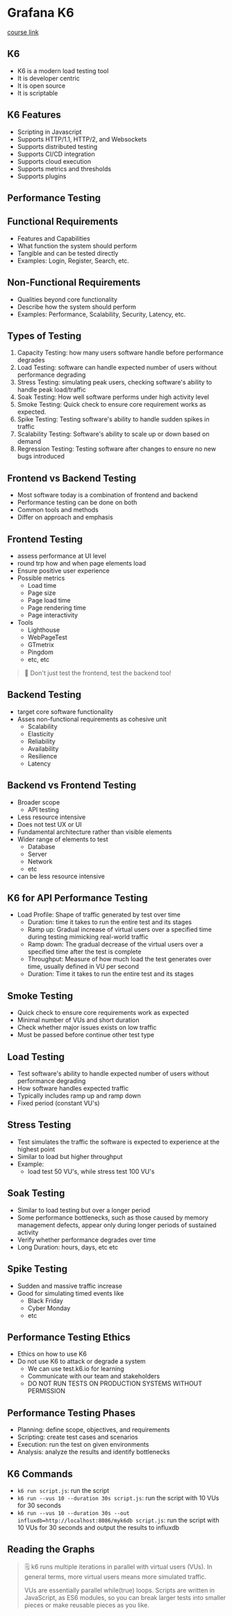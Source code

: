 # Grafana K6

[course link](https://www.udemy.com/course/l6-rest-api-performance-testing-github-copilot-chatgpt-ai-assistant/learn/)

## K6

- K6 is a modern load testing tool
- It is developer centric
- It is open source
- It is scriptable

## K6 Features

- Scripting in Javascript
- Supports HTTP/1.1, HTTP/2, and Websockets
- Supports distributed testing
- Supports CI/CD integration
- Supports cloud execution
- Supports metrics and thresholds
- Supports plugins

## Performance Testing

## Functional Requirements

- Features and Capabilities
- What function the system should perform
- Tangible and can be tested directly
- Examples: Login, Register, Search, etc.

## Non-Functional Requirements

- Qualities beyond core functionality
- Describe how the system should perform
- Examples: Performance, Scalability, Security, Latency, etc.

## Types of Testing

1. Capacity Testing: how many users software handle before performance degrades
2. Load Testing: software can handle expected number of users without performance degrading
3. Stress Testing: simulating peak users, checking software's ability to handle peak load/traffic
4. Soak Testing: How well software performs under high activity level
5. Smoke Testing: Quick check to ensure core requirement works as expected.
6. Spike Testing: Testing software's ability to handle sudden spikes in traffic
7. Scalability Testing: Software's ability to scale up or down based on demand
8. Regression Testing: Testing software after changes to ensure no new bugs introduced

## Frontend vs Backend Testing

- Most software today is a combination of frontend and backend
- Performance testing can be done on both
- Common tools and methods
- Differ on approach and emphasis

## Frontend Testing

- assess performance at UI level
- round trp how and when page elements load
- Ensure positive user experience
- Possible metrics
  - Load time
  - Page size
  - Page load time
  - Page rendering time
  - Page interactivity
- Tools
  - Lighthouse
  - WebPageTest
  - GTmetrix
  - Pingdom
  - etc, etc

> 🧠 Don't just test the frontend, test the backend too!

## Backend Testing

- target core software functionality
- Asses non-functional requirements as cohesive unit
  - Scalability
  - Elasticity
  - Reliability
  - Availability
  - Resilience
  - Latency

## Backend vs Frontend Testing

- Broader scope
  - API testing
- Less resource intensive
- Does not test UX or UI
- Fundamental architecture rather than visible elements
- Wider range of elements to test
  - Database
  - Server
  - Network
  - etc
- can be less resource intensive

## K6 for API Performance Testing

- Load Profile: Shape of traffic generated by test over time
  - Duration: time it takes to run the entire test and its stages
  - Ramp up: Gradual increase of virtual users over a specified time during testing mimicking real-world traffic
  - Ramp down: The gradual decrease of the virtual users over a specified time after the test is complete
  - Throughput: Measure of how much load the test generates over time, usually defined in VU per second
  - Duration: Time it takes to run the entire test and its stages

## Smoke Testing

- Quick check to ensure core requirements work as expected
- Minimal number of VUs and short duration
- Check whether major issues exists on low traffic
- Must be passed before continue other test type

## Load Testing

- Test software's ability to handle expected number of users without performance degrading
- How software handles expected traffic
- Typically includes ramp up and ramp down
- Fixed period (constant VU's)

## Stress Testing

- Test simulates the traffic the software is expected to experience at the highest point
- Similar to load but higher throughput
- Example:
  - load test 50 VU's, while stress test 100 VU's

## Soak Testing

- Similar to load testing but over a longer period
- Some performance bottlenecks, such as those caused by memory management defects, appear only during longer periods of sustained activity
- Verify whether performance degrades over time
- Long Duration: hours, days, etc etc

## Spike Testing

- Sudden and massive traffic increase
- Good for simulating timed events like
  - Black Friday
  - Cyber Monday
  - etc

## Performance Testing Ethics

- Ethics on how to use K6
- Do not use K6 to attack or degrade a system
  - We can use test.k6.io for learning
  - Communicate with our team and stakeholders
  - DO NOT RUN TESTS ON PRODUCTION SYSTEMS WITHOUT PERMISSION

## Performance Testing Phases

- Planning: define scope, objectives, and requirements
- Scripting: create test cases and scenarios
- Execution: run the test on given environments
- Analysis: analyze the results and identify bottlenecks

## K6 Commands

- `k6 run script.js`: run the script
- `k6 run --vus 10 --duration 30s script.js`: run the script with 10 VUs for 30 seconds
- `k6 run --vus 10 --duration 30s --out influxdb=http://localhost:8086/myk6db script.js`: run the script with 10 VUs for 30 seconds and output the results to influxdb

## Reading the Graphs

> 🗒️ k6 runs multiple iterations in parallel with virtual users (VUs). In general terms, more virtual users means more simulated traffic.
>
> VUs are essentially parallel while(true) loops. Scripts are written in JavaScript, as ES6 modules, so you can break larger tests into smaller pieces or make reusable pieces as you like.
